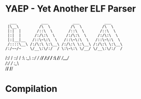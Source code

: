 # YAEP - Yet Another ELF Parser

      ___           ___           ___           ___     
     |\__\         /\  \         /\  \         /\  \    
     |:|  |       /::\  \       /::\  \       /::\  \   
     |:|  |      /:/\:\  \     /:/\:\  \     /:/\:\  \  
     |:|__|__   /::\~\:\  \   /::\~\:\  \   /::\~\:\  \ 
     /::::\__\ /:/\:\ \:\__\ /:/\:\ \:\__\ /:/\:\ \:\__\
    /:/~~/~    \/__\:\/:/  / \:\~\:\ \/__/ \/__\:\/:/  /
   /:/  /           \::/  /   \:\ \:\__\        \::/  / 
   \/__/            /:/  /     \:\ \/__/         \/__/  
                   /:/  /       \:\__\                  
                   \/__/         \/__/

# Compilation

